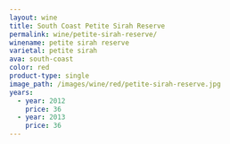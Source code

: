 ```yaml
---
layout: wine
title: South Coast Petite Sirah Reserve
permalink: wine/petite-sirah-reserve/
winename: petite sirah reserve
varietal: petite sirah
ava: south-coast
color: red
product-type: single
image_path: /images/wine/red/petite-sirah-reserve.jpg
years:
  - year: 2012
    price: 36
  - year: 2013
    price: 36
---
```



